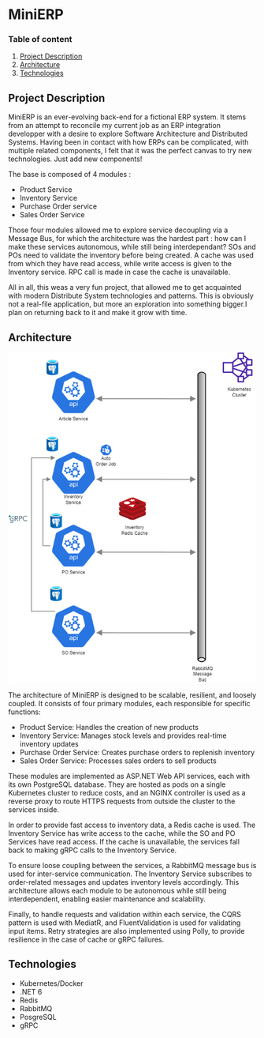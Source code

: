 # MiniERP

### Table of content

1. [Project Description](#project-description)
2. [Architecture](#architecture)
3. [Technologies](#technologies)

## Project Description

MiniERP is an ever-evolving back-end for a fictional ERP system. It stems from an attempt to reconcile my current job as an ERP integration developper with a desire to explore Software Architecture and Distributed Systems. Having been in contact with how ERPs can be complicated, with multiple related components, I felt that it was the perfect canvas to try new technologies. Just add new components! 

The base is composed of 4 modules : 
* Product Service
* Inventory Service
* Purchase Order service
* Sales Order Service
  
 Those four modules allowed me to explore service decoupling via a Message Bus, for which the architecture was the hardest part : how can I make these services autonomous, while still being interdependant? SOs and POs need to validate the inventory before being created. A cache was used from which they have read access, while write access is given to the Inventory service. RPC call is made in case the cache is unavailable.
 
 All in all, this weas a very fun project, that allowed me to get acquainted with modern Distribute System technologies and patterns. This is obviously not a real-file application, but more an exploration into something bigger.I plan on returning back to it and make it grow with time.
 
 ## Architecture
 
![Screenshot](Diagram.png)

The architecture of MiniERP is designed to be scalable, resilient, and loosely coupled. It consists of four primary modules, each responsible for specific functions:

* Product Service: Handles the creation of new products
* Inventory Service: Manages stock levels and provides real-time inventory updates
* Purchase Order Service: Creates purchase orders to replenish inventory
* Sales Order Service: Processes sales orders to sell products

These modules are implemented as ASP.NET Web API services, each with its own PostgreSQL database. They are hosted as pods on a single Kubernetes cluster to reduce costs, and an NGINX controller is used as a reverse proxy to route HTTPS requests from outside the cluster to the services inside.

In order to provide fast access to inventory data, a Redis cache is used. The Inventory Service has write access to the cache, while the SO and PO Services have read access. If the cache is unavailable, the services fall back to making gRPC calls to the Inventory Service.

To ensure loose coupling between the services, a RabbitMQ message bus is used for inter-service communication. The Inventory Service subscribes to order-related messages and updates inventory levels accordingly. This architecture allows each module to be autonomous while still being interdependent, enabling easier maintenance and scalability.

Finally, to handle requests and validation within each service, the CQRS pattern is used with MediatR, and FluentValidation is used for validating input items. Retry strategies are also implemented using Polly, to provide resilience in the case of cache or gRPC failures.

## Technologies

* Kubernetes/Docker
* .NET 6
* Redis
* RabbitMQ
* PosgreSQL
* gRPC
